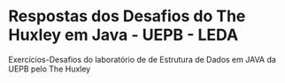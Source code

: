 # Respostas dos Desafios do The Huxley em Java - UEPB - LEDA
Exercícios-Desafios do laboratório de de Estrutura de Dados em JAVA da UEPB pelo The Huxley
